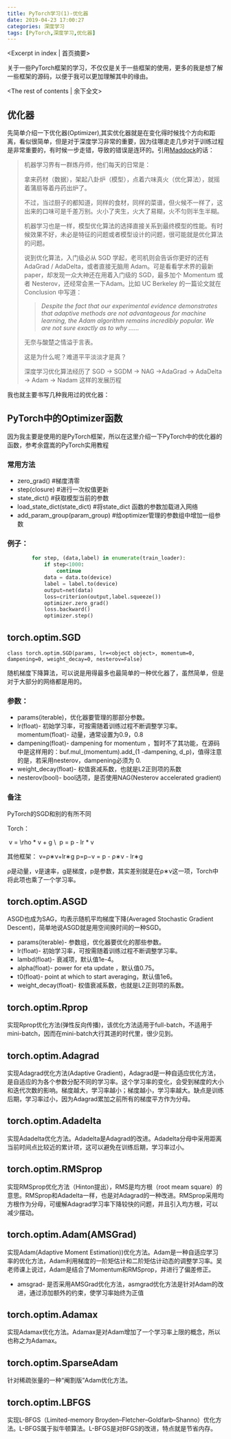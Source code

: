 ```yaml
---
title: PyTorch学习(1)-优化器
date: 2019-04-23 17:00:27
categories: 深度学习
tags: [PyTorch,深度学习,优化器]
---
```


<Excerpt in index | 首页摘要> 

关于一些PyTorch框架的学习，不仅仅是关于一些框架的使用，更多的我是想了解一些框架的源码，以便于我可以更加理解其中的缘由。

<!-- more -->

<The rest of contents | 余下全文>

## 优化器

先简单介绍一下优化器(Optimizer),其实优化器就是在变化得时候找个方向和距离，看似很简单，但是对于深度学习非常的重要，因为往哪走走几步对于训练过程是非常重要的，有时候一步走错，导致的错误是连环的。引用[Maddock](http://www.cnblogs.com/adong7639/)的话：

> 机器学习界有一群炼丹师，他们每天的日常是：
>
> 拿来药材（数据），架起八卦炉（模型），点着六味真火（优化算法），就摇着蒲扇等着丹药出炉了。
>
> 不过，当过厨子的都知道，同样的食材，同样的菜谱，但火候不一样了，这出来的口味可是千差万别。火小了夹生，火大了易糊，火不匀则半生半糊。
>
> 机器学习也是一样，模型优化算法的选择直接关系到最终模型的性能。有时候效果不好，未必是特征的问题或者模型设计的问题，很可能就是优化算法的问题。
>
> 说到优化算法，入门级必从 SGD 学起，老司机则会告诉你更好的还有 AdaGrad / AdaDelta，或者直接无脑用 Adam。可是看看学术界的最新 paper，却发现一众大神还在用着入门级的 SGD，最多加个 Momentum 或者 Nesterov，还经常会黑一下Adam。比如 UC Berkeley 的一篇论文就在 Conclusion 中写道：
>
> > *Despite the fact that our experimental evidence demonstrates that adaptive methods are not advantageous for machine learning, the Adam algorithm remains incredibly popular. We are not sure exactly as to why ……*
>
> 无奈与酸楚之情溢于言表。
>
> 这是为什么呢？难道平平淡淡才是真？
>
> 深度学习优化算法经历了 SGD -> SGDM -> NAG ->AdaGrad -> AdaDelta -> Adam -> Nadam 这样的发展历程

我也就主要书写几种我用过的优化器：

## PyTorch中的Optimizer函数

因为我主要是使用的是PyTorch框架，所以在这里介绍一下PyTorch中的优化器的函数，参考余霆嵩的PyTorch实用教程

### 常用方法

* zero_grad() #梯度清零
* step(closure) #进行一次权值更新
* state_dict() #获取模型当前的参数
* load_state_dict(state_dict) #将state_dict 函数的参数加载进入网络
* add_param_group(param_group) #给optimizer管理的参数组中增加一组参数

### 例子：

~~~python
        for step, (data,label) in enumerate(train_loader):
            if step<1000:
                continue
            data = data.to(device)
            label = label.to(device)
            output=net(data)
            loss=criterion(output,label.squeeze())
            optimizer.zero_grad()
            loss.backward()
            optimizer.step()
~~~

## torch.optim.SGD

~~~
class torch.optim.SGD(params, lr=<object object>, momentum=0, dampening=0, weight_decay=0, nesterov=False)
~~~

随机梯度下降算法，可以说是用得最多也最简单的一种优化器了，虽然简单，但是对于大部分的网络都是用的。

### 参数：

* params(iterable)，优化器要管理的那部分参数。
* lr(float)- 初始学习率，可按需随着训练过程不断调整学习率。momentum(float)- 动量，通常设置为0.9，0.8
* dampening(float)- dampening for momentum ，暂时不了其功能，在源码中是这样用的：buf.mul_(momentum).add_(1 -dampening, d_p)，值得注意的是，若采用nesterov，dampening必须为 0.
* weight_decay(float)- 权值衰减系数，也就是L2正则项的系数
* nesterov(bool)- bool选项，是否使用NAG(Nesterov accelerated gradient)

### 备注

PyTorch的SGD和别的有所不同

Torch：

​			v = \rho * v + g \\
​			p = p - lr * v

其他框架：
			v=ρ∗v+lr∗g
			p=p−v = p - ρ∗v - lr∗g

ρ是动量，v是速率，g是梯度，p是参数，其实差别就是在ρ∗v这一项，Torch中将此项也乘了一个学习率。

## torch.optim.ASGD

ASGD也成为SAG，均表示随机平均梯度下降(Averaged Stochastic Gradient Descent)，简单地说ASGD就是用空间换时间的一种SGD。

* params(iterable)- 参数组，优化器要优化的那些参数。
* lr(float)- 初始学习率，可按需随着训练过程不断调整学习率。
* lambd(float)- 衰减项，默认值1e-4。 
* alpha(float)- power for eta update ，默认值0.75。
* t0(float)- point at which to start averaging，默认值1e6。
* weight_decay(float)- 权值衰减系数，也就是L2正则项的系数。

## torch.optim.Rprop

实现Rprop优化方法(弹性反向传播)，该优化方法适用于full-batch，不适用于mini-batch，因而在mini-batch大行其道的时代里，很少见到。

## torch.optim.Adagrad

实现Adagrad优化方法(Adaptive Gradient)，Adagrad是一种自适应优化方法，是自适应的为各个参数分配不同的学习率。这个学习率的变化，会受到梯度的大小和迭代次数的影响。梯度越大，学习率越小；梯度越小，学习率越大。缺点是训练后期，学习率过小，因为Adagrad累加之前所有的梯度平方作为分母。

## torch.optim.Adadelta

实现Adadelta优化方法。Adadelta是Adagrad的改进。Adadelta分母中采用距离当前时间点比较近的累计项，这可以避免在训练后期，学习率过小。

## torch.optim.RMSprop

实现RMSprop优化方法（Hinton提出），RMS是均方根（root meam square）的意思。RMSprop和Adadelta一样，也是对Adagrad的一种改进。RMSprop采用均方根作为分母，可缓解Adagrad学习率下降较快的问题，并且引入均方根，可以减少摆动。

## torch.optim.Adam(AMSGrad)

实现Adam(Adaptive Moment Estimation))优化方法。Adam是一种自适应学习率的优化方法，Adam利用梯度的一阶矩估计和二阶矩估计动态的调整学习率。吴老师课上说过，Adam是结合了Momentum和RMSprop，并进行了偏差修正。

* amsgrad- 是否采用AMSGrad优化方法，asmgrad优化方法是针对Adam的改进，通过添加额外的约束，使学习率始终为正值

## torch.optim.Adamax

实现Adamax优化方法。Adamax是对Adam增加了一个学习率上限的概念，所以也称之为Adamax。

## torch.optim.SparseAdam

针对稀疏张量的一种“阉割版”Adam优化方法。

## torch.optim.LBFGS

实现L-BFGS（Limited-memory Broyden–Fletcher–Goldfarb–Shanno）优化方法。L-BFGS属于拟牛顿算法。L-BFGS是对BFGS的改进，特点就是节省内存。








